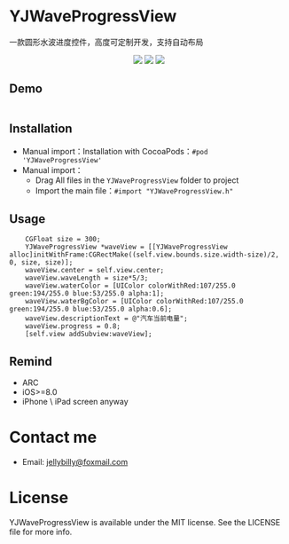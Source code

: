 # YJWaveProgressView
一款圆形水波进度控件，高度可定制开发，支持自动布局
<p align="center">
<a href="https://github.com/mcyj1314/YJWaveProgressView"><img src="https://img.shields.io/badge/platform-iOS%208.0%2B-ff69b5152950834.svg"></a>
<a href="https://github.com/mcyj1314/YJWaveProgressView"><img src="https://img.shields.io/cocoapods/v/YJWaveProgressView.svg?style=flat"></a>
<a href="https://github.com/mcyj1314/YJWaveProgressView/blob/master/LICENSE"><img src="https://img.shields.io/badge/license-MIT-green.svg?style=flat"></a>
</p>

## Demo
<img src="https://github.com/mcyj1314/YJWaveProgressView/blob/master/screenshots/screenshot.gif" alt="">
   
## Installation
* Manual import：Installation with CocoaPods：`#pod 'YJWaveProgressView'`
* Manual import：
    * Drag All files in the `YJWaveProgressView` folder to project
    * Import the main file：`#import "YJWaveProgressView.h"`
    
## Usage
```objc
    CGFloat size = 300;
    YJWaveProgressView *waveView = [[YJWaveProgressView alloc]initWithFrame:CGRectMake((self.view.bounds.size.width-size)/2, 0, size, size)];
    waveView.center = self.view.center;
    waveView.waveLength = size*5/3;
    waveView.waterColor = [UIColor colorWithRed:107/255.0 green:194/255.0 blue:53/255.0 alpha:1];
    waveView.waterBgColor = [UIColor colorWithRed:107/255.0 green:194/255.0 blue:53/255.0 alpha:0.6];
    waveView.descriptionText = @"汽车当前电量";
    waveView.progress = 0.8;
    [self.view addSubview:waveView];
```

## Remind
* ARC
* iOS>=8.0
* iPhone \ iPad screen anyway

# Contact me
- Email:  jellybilly@foxmail.com

# License
YJWaveProgressView is available under the MIT license. See the LICENSE file for more info.

